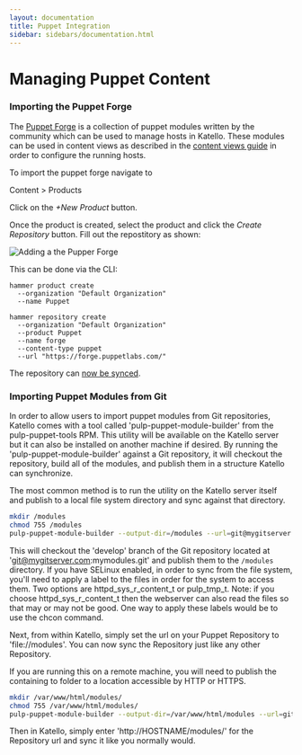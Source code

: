 ```yaml
---
layout: documentation
title: Puppet Integration
sidebar: sidebars/documentation.html
---
```


# Managing Puppet Content

### Importing the Puppet Forge
The [Puppet Forge](https://forge.puppetlabs.com/) is a collection of puppet modules written by the community which can be used to manage hosts in Katello. These modules can be used in content views as described in the [content views guide](../content_views/content_views.html#adding-a-puppet-module) in order to configure the running hosts.

To import the puppet forge navigate to

Content > Products

Click on the *+New Product* button.
 
Once the product is created, select the product and click the *Create Repository*
button. Fill out the repostitory as shown:

![Adding a the Pupper Forge](puppet_forge.png)

This can be done via the CLI:

```
hammer product create
  --organization "Default Organization"
  --name Puppet

hammer repository create
  --organization "Default Organization"
  --product Puppet
  --name forge
  --content-type puppet
  --url "https://forge.puppetlabs.com/"

```

The repository can [now be synced](../content/content.html#syncing-a-repository).

### Importing Puppet Modules from Git

In order to allow users to import puppet modules from Git repositories, Katello comes with a tool called 'pulp-puppet-module-builder' from the pulp-puppet-tools RPM. This utility will be available on the Katello server but it can also be installed on another machine if desired. By running the 'pulp-puppet-module-builder' against a Git repository, it will checkout the repository, build all of the modules, and publish them in a structure Katello can synchronize.

The most common method is to run the utility on the Katello server itself and publish to a local file system directory and sync against that directory.

```bash
mkdir /modules
chmod 755 /modules
pulp-puppet-module-builder --output-dir=/modules --url=git@mygitserver.com:mymodules.git --branch=develop
```

This will checkout the 'develop' branch of the Git repository located at 'git@mygitserver.com:mymodules.git' and publish them to the `/modules` directory. If you have SELinux enabled, in order to sync from the file system, you'll need to apply a label to the files in order for the system to access them. Two options are httpd_sys_r_content_t or pulp_tmp_t. Note: if you choose httpd_sys_r_content_t then the webserver can also read the files so that may or may not be good. One way to apply these labels would be to use the chcon command.

Next, from within Katello, simply set the url on your Puppet Repository to 'file://modules'. You can now sync the Repository just like any other Repository.

If you are running this on a remote machine, you will need to publish the containing to folder to a location accessible by HTTP or HTTPS.

```bash
mkdir /var/www/html/modules/
chmod 755 /var/www/html/modules/
pulp-puppet-module-builder --output-dir=/var/www/html/modules --url=git@mygitserver.com:mymodules.git --branch=develop
```

Then in Katello, simply enter 'http://HOSTNAME/modules/' for the Repository url and sync it like you normally would.
